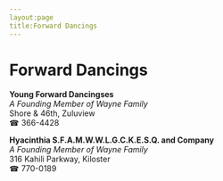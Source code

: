 ```yaml
---
layout:page
title:Forward Dancings
---
```

# Forward Dancings

**Young Forward Dancingses**  
_A Founding Member of Wayne Family_  
Shore & 46th, Zuluview  
☎ 366-4428



**Hyacinthia S.F.A.M.W.W.L.G.C.K.E.S.Q. and Company**  
_A Founding Member of Wayne Family_  
316 Kahili Parkway, Kiloster  
☎ 770-0189



